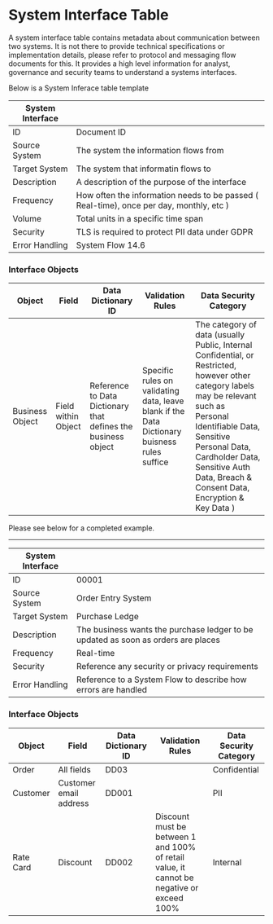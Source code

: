 # System Interface Table
A system interface table contains metadata about communication between two systems. 
It is not there to provide technical specifications or implementation details, please refer to protocol and messaging flow documents for this. 
It provides a high level information for analyst, governance and security teams to understand a systems interfaces.

Below is a System Inferace table template

| System Interface |                                                                                      |
| ------------- | --------------------------------------------------------------------------------------- | 
| ID            | Document ID                                                                             |
| Source System | The system the information flows from                                                   |
| Target System | The system that informatin flows to                                                     |
| Description   | A description of the purpose of the interface                                           |
| Frequency     | How often the information needs to be passed ( Real-time), once per day, monthly, etc ) |
| Volume        | Total units in a specific time span                                                     |
| Security      | TLS is required to protect PII data under GDPR                                          |
| Error Handling | System Flow 14.6                                                                       |
### Interface Objects                                                                                                                                                                              
| Object           | Field                | Data Dictionary ID                                            | Validation Rules | Data Security Category |
| ---------------- | -------------------- | ------------------------------------------------------------- | ---------------- |----------------------- |
| Business Object  | Field within Object  | Reference to Data Dictionary that defines the business object | Specific rules on validating data, leave blank if the Data Dictionary buisness rules suffice | The category of data (usually Public, Internal Confidential, or Restricted, however other category labels may be relevant such as Personal Identifiable Data, Sensitive Personal Data, Cardholder Data, Sensitive Auth Data, Breach & Consent Data, Encryption & Key Data ) 


Please see below for a completed example.

---

<p>

| System Interface |                                                                                      |
| ------------- | --------------------------------------------------------------------------------------- | 
| ID            | 00001                                                                                   |
| Source System | Order Entry System                                                                      |
| Target System | Purchase Ledge                                                                          |
| Description   | The business wants the purchase ledger to be updated as soon as orders are places       |
| Frequency     | Real-time                                                                               |
| Security      | Reference any security or privacy requirements                                          |
| Error Handling | Reference to a System Flow to describe how errors are handled                          |
### Interface Objects                                                                                                                                                                              
| Object           | Field                  | Data Dictionary ID  | Validation Rules | Data Security Category |
| ---------------- | ---------------------- | ------------------- | ---------------- | ---------------------- |
| Order            | All fields             | DD03                |                  | Confidential           |
| Customer         | Customer email address | DD001               |                  | PII                    |
| Rate Card        | Discount               | DD002               | Discount must be between 1 and 100% of retail value, it cannot be negative or exceed 100% | Internal |

